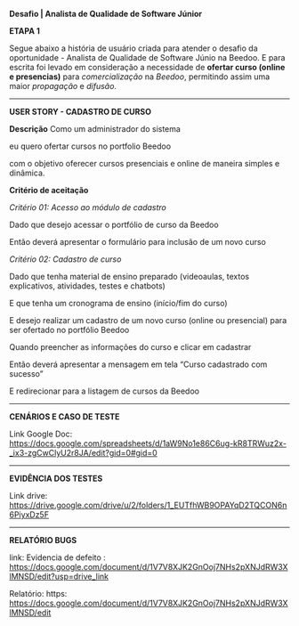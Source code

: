 **Desafio | Analista de Qualidade de Software Júnior**


**ETAPA 1**

Segue abaixo a história de usuário criada para atender o desafio da oportunidade - Analista de Qualidade de Software Júnio na Beedoo.
E para escrita foi levado em consideração a necessidade de **ofertar curso (online e presencias)** para *comercialização* na *Beedoo*, permitindo assim uma maior 
*propagação* e *difusão*.

-------------------------------

**USER STORY - CADASTRO DE CURSO**

**Descrição**
Como um administrador do sistema

eu quero ofertar cursos no portfolio Beedoo 

com o objetivo oferecer cursos presenciais e online de maneira simples e dinâmica.

**Critério de aceitação**

*Critério 01: Acesso ao módulo de cadastro*

Dado que desejo acessar o portfólio de curso da Beedoo

Então deverá apresentar o formulário para inclusão de um novo curso

*Critério 02: Cadastro de curso*

Dado que tenha material de ensino preparado (videoaulas, textos explicativos, atividades, testes e chatbots)

E que tenha um cronograma de ensino (início/fim do curso)

E desejo realizar um cadastro de um novo curso (online ou presencial) para ser ofertado no  portfólio Beedoo

Quando preencher as informações do curso e clicar em cadastrar 

Então deverá apresentar a mensagem em tela “Curso cadastrado com sucesso”

E redirecionar para a listagem de cursos da Beedoo

-------------------------------

**CENÁRIOS E CASO DE TESTE**

Link  Google Doc: https://docs.google.com/spreadsheets/d/1aW9No1e86C6ug-kR8TRWuz2x-_ix3-zgCwClyU2r8JA/edit?gid=0#gid=0

-------------------------------

**EVIDÊNCIA DOS TESTES**

Link drive:  https://drive.google.com/drive/u/2/folders/1_EUTfhWB9OPAYqD2TQCON6n6PiyxDz5F

-------------------------------

**RELATÓRIO BUGS**

link:
Evidencia de defeito : https://docs.google.com/document/d/1V7V8XJK2GnOoj7NHs2pXNJdRW3XlMNSD/edit?usp=drive_link

Relatório: https: https://docs.google.com/document/d/1V7V8XJK2GnOoj7NHs2pXNJdRW3XlMNSD/edit




